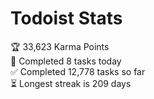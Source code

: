 
# Todoist Stats

<!-- TODO-IST:START -->
🏆  33,623 Karma Points           
🌸  Completed 8 tasks today           
✅  Completed 12,778 tasks so far           
⏳  Longest streak is 209 days
<!-- TODO-IST:END -->
